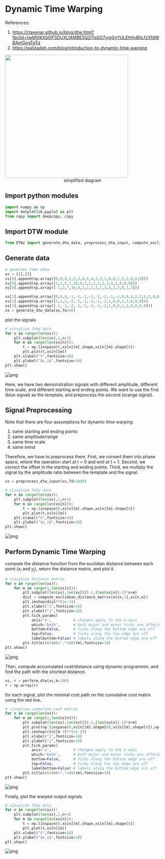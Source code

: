 
# Dynamic Time Warping
References: 
1. https://rtavenar.github.io/blog/dtw.html?fbclid=IwAR0KXb0IF5DUXLIAMBE5Q2lTeGG7yigGyYULEhHvBhLfzXfdWBAmGogTpTg
2. https://ealizadeh.com/blog/introduction-to-dynamic-time-warping

<img src="Pictures/dtw_diagram.png" width="400">
<center>simplified diagram</center>

## Import python modules


```python
import numpy as np
import matplotlib.pyplot as plt
from copy import deepcopy, copy
```

## Import DTW module


```python
from DTWz import generate_dtw_data, preprocess_dtw_input, compute_euclidean_distance_matrix, compute_accumulated_cost_matrix, perform_dtw
```

## Generate data



```python
# generate fake data
xs = [[],[]]
xs[0].append(np.array([0,0,0,1,2,3,4,5,4,3,2,1,0,0,1,2,1,0,0,0]))
xs[0].append(np.array([1,1,5,7,10,4,2,1,1,1,1,3,4,1,0,0,0]))
xs[0].append(np.array([-1,2,7,10,4,2,1,1,2,1,3,4,1,1,0,1,1]))

xs[1].append(np.array([0,0,0,-1,-1,-1,-2,-1,-2,-1,-1,0,0,0,2,2,5,2,0,0]))
xs[1].append(np.array([1,1,1,-2,-1,-1,-1,-1,-2,1,0,0,1,1,0,0,0]))
xs[1].append(np.array([-1,-1,-2,-1,-2,-3,-1,-2,1,0,0,1,2,0,0,0,0]))
xs = generate_dtw_data(xs,To=50)


```

plot the signals


```python
# visualize fake data
for n in range(len(xs)):
    plt.subplot(len(xs),1,n+1)
    for m in range(len(xs[n])):
        t = np.linspace(0,xs[n][m].shape,xs[n][m].shape[0])
        plt.plot(t,xs[n][m])
    plt.xlabel("t",fontsize=18)
    plt.ylabel("$x_i$",fontsize=18)
plt.show()
```


![png](DynamicTimeWarping_files/DynamicTimeWarping_9_0.png)


Here, we have two demonstration signals with different amplitude, different time scale, and different starting and ending points. We want to use the first (blue signal) as the template, and preprocess the second (orange signal).

## Signal Preprocessing

Note that there are four assumptions for dynamic time warping:
1. same starting and ending points
2. same amplitude/range
3. same time scale
4. same trend

Therefore, we have to preprocess them. First, we convert them into phase space, where the operation start at t = 0 and end at t = 1. Second, we  correct the offset in the starting and ending points. Third, we multiply the signal by the amplitude ratio between the template and the signal.  


```python
xs = preprocess_dtw_input(xs,Td=1000)
```


```python
# visualize fake data
for n in range(len(xs)):
    plt.subplot(len(xs),1,n+1)
    for m in range(len(xs[n])):
        t = np.linspace(0,xs[n][m].shape,xs[n][m].shape[0])
        plt.plot(t,xs[n][m])
    plt.xlabel("t",fontsize=18)
    plt.ylabel("$x_i$",fontsize=18)
plt.show()
```


![png](DynamicTimeWarping_files/DynamicTimeWarping_13_0.png)


## Perform Dynamic Time Warping 
compute the distance function from the euclidian distance between each point ($x_i$ and $y_j$), return the distance matrix, and plot it.


```python
# visualize distance matrix
for n in range(len(xs)):
    for m in range(1,len(xs[n])):
        plt.subplot(len(xs),len(xs[0])-1,(len(xs[n])-1)*n+m)
        dist = compute_euclidean_distance_matrix(xs[n,1],xs[n,m])
        plt.imshow(dist**(1e-1))
        plt.xlabel("i",fontsize=18)
        plt.ylabel("j",fontsize=18)
        plt.tick_params(
            axis='x',          # changes apply to the x-axis
            which='both',      # both major and minor ticks are affected
            bottom=False,      # ticks along the bottom edge are off
            top=False,         # ticks along the top edge are off
            labelbottom=False) # labels along the bottom edge are off
        plt.title(str(n)+","+str(m),fontsize=18)
plt.show()
```


![png](DynamicTimeWarping_files/DynamicTimeWarping_15_0.png)


Then, compute accumulated cost/distance using dynamic programmin, and find the path with the shortest distance.


```python
xs, r = perform_dtw(xs,k=100)
r = np.array(r)
```

for each signal, plot the minimal cost path on the cumulative cost matrix using the red line.


```python
# visualize cummulate cost matrix
for n in range(len(xs)):
    for m in range(1,len(xs[n])):
        plt.subplot(len(xs),len(xs[0])-1,(len(xs[n])-1)*n+m)
        plt.plot(np.linspace(0,xs[n][m].shape[0],xs[n][m].shape[0]),np.argmin(r[n][m-1],0),c='red')
        plt.imshow(r[n][m-1]**(1e-1))
        plt.xlabel("i",fontsize=18)
        plt.ylabel("j",fontsize=18)
        plt.tick_params(
            axis='x',          # changes apply to the x-axis
            which='both',      # both major and minor ticks are affected
            bottom=False,      # ticks along the bottom edge are off
            top=False,         # ticks along the top edge are off
            labelbottom=False) # labels along the bottom edge are off
        plt.title(str(n)+","+str(m),fontsize=18)
plt.show()
```


![png](DynamicTimeWarping_files/DynamicTimeWarping_19_0.png)


Finally, plot the warped output signals


```python
# visualize fake data
for n in range(len(xs)):
    plt.subplot(len(xs),1,n+1)
    for m in range(len(xs[n])):
        t = np.linspace(0,xs[n][m].shape,xs[n][m].shape[0])
        plt.plot(t,xs[n][m])
    plt.xlabel("t",fontsize=18)
    plt.ylabel("$x_i$",fontsize=18)
plt.show()
```


![png](DynamicTimeWarping_files/DynamicTimeWarping_21_0.png)

